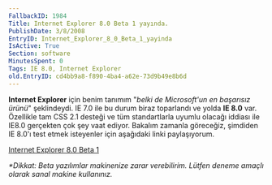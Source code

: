 ```yaml
---
FallbackID: 1984
Title: Internet Explorer 8.0 Beta 1 yayında.
PublishDate: 3/8/2008
EntryID: Internet_Explorer_8_0_Beta_1_yayinda
IsActive: True
Section: software
MinutesSpent: 0
Tags: IE 8.0, Internet Explorer
old.EntryID: cd4bb9a8-f890-4ba4-a62e-73d9b49e8b6d
---
```

**Internet Explorer** için benim tanımım "*belki de Microsoft'un en
başarısız ürünü*" şeklindeydi. IE 7.0 ile bu durum biraz toparlandı ve
yolda **IE 8.0** var. Özellikle tam CSS 2.1 desteği ve tüm standartlarla
uyumlu olacağı iddiası ile IE8.0 gerçekten çok şey vaat ediyor. Bakalım
zamanla göreceğiz, şimdiden IE 8.0'ı test etmek isteyenler için
aşağıdaki linki paylaşıyorum.

[Internet Explorer 8.0 Beta
1](http://www.microsoft.com/windows/products/winfamily/ie/ie8/getitnow.mspx)

*\*Dikkat: Beta yazılımlar makinenize zarar verebilirim. Lütfen deneme
amaçlı olarak sanal makine kullanınız.*


